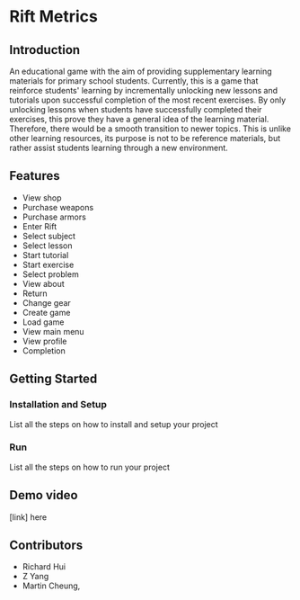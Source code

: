 # Rift Metrics

## Introduction
An educational game with the aim of providing supplementary learning materials for primary school students. Currently, this is a game that reinforce students' learning by incrementally unlocking new lessons and tutorials upon successful completion of the most recent exercises. By only unlocking lessons when students have successfully completed their exercises, this prove they have a general idea of the learning material. Therefore, there would be a smooth transition to newer topics. This is unlike other learning resources, its purpose is not to be reference materials, but rather assist students learning through a new environment.  

## Features
* View shop
* Purchase weapons
* Purchase armors
* Enter Rift
* Select subject
* Select lesson
* Start tutorial
* Start exercise
* Select problem
* View about
* Return
* Change gear
* Create game
* Load game
* View main menu
* View profile
* Completion

## Getting Started
### Installation and Setup
List all the steps on how to install and setup your project
### Run
List all the steps on how to run your project

## Demo video
[link] here

## Contributors
* Richard Hui
* Z Yang
* Martin Cheung, 

